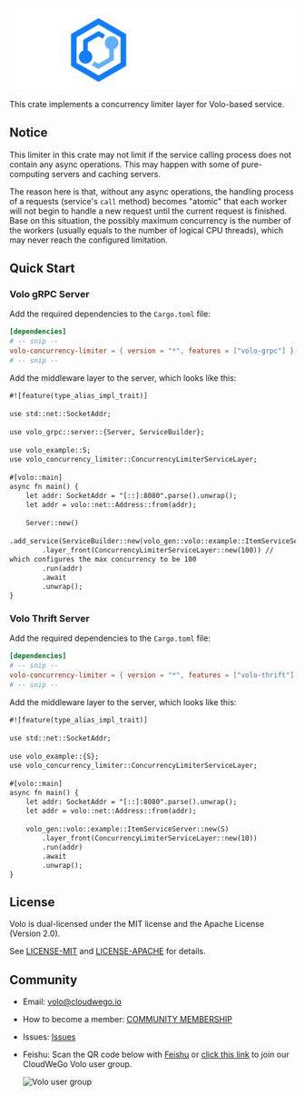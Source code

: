 ![Volo](https://github.com/volo-rs/.github/raw/main/.github/assets/logo.png?sanitize=true)

This crate implements a concurrency limiter layer for Volo-based service.

## Notice

This limiter in this crate may not limit if the service calling process does not contain any async operations. This may happen with some of pure-computing servers and caching servers.

The reason here is that, without any async operations, the handling process of a requests (service's `call` method) becomes "atomic" that each worker will not begin to handle a new request until the current request is finished. Base on this situation, the possibly maximum concurrency is the number of the workers (usually equals to the number of logical CPU threads), which may never reach the configured limitation.

## Quick Start

### Volo gRPC Server

Add the required dependencies to the `Cargo.toml` file:
```toml
[dependencies]
# -- snip --
volo-concurrency-limiter = { version = "*", features = ["volo-grpc"] }
# -- snip --
```

Add the middleware layer to the server, which looks like this:
```rust{.ignore}
#![feature(type_alias_impl_trait)]

use std::net::SocketAddr;

use volo_grpc::server::{Server, ServiceBuilder};

use volo_example::S;
use volo_concurrency_limiter::ConcurrencyLimiterServiceLayer;

#[volo::main]
async fn main() {
    let addr: SocketAddr = "[::]:8080".parse().unwrap();
    let addr = volo::net::Address::from(addr);

    Server::new()
        .add_service(ServiceBuilder::new(volo_gen::volo::example::ItemServiceServer::new(S)).build())
        .layer_front(ConcurrencyLimiterServiceLayer::new(100)) // which configures the max concurrency to be 100
        .run(addr)
        .await
        .unwrap();
}
```

### Volo Thrift Server

Add the required dependencies to the `Cargo.toml` file:
```toml
[dependencies]
# -- snip --
volo-concurrency-limiter = { version = "*", features = ["volo-thrift"] }
# -- snip --
```

Add the middleware layer to the server, which looks like this:
```rust{.ignore}
#![feature(type_alias_impl_trait)]

use std::net::SocketAddr;

use volo_example::{S};
use volo_concurrency_limiter::ConcurrencyLimiterServiceLayer;

#[volo::main]
async fn main() {
    let addr: SocketAddr = "[::]:8080".parse().unwrap();
    let addr = volo::net::Address::from(addr);

    volo_gen::volo::example::ItemServiceServer::new(S)
        .layer_front(ConcurrencyLimiterServiceLayer::new(10))
        .run(addr)
        .await
        .unwrap();
}
```

## License

Volo is dual-licensed under the MIT license and the Apache License (Version 2.0).

See [LICENSE-MIT](https://github.com/volo-rs/.github/blob/main/LICENSE-MIT) and [LICENSE-APACHE](https://github.com/volo-rs/.github/blob/main/LICENSE-APACHE) for details.

## Community

- Email: [volo@cloudwego.io](mailto:volo@cloudwego.io)
- How to become a member: [COMMUNITY MEMBERSHIP](https://github.com/cloudwego/community/blob/main/COMMUNITY_MEMBERSHIP.md)
- Issues: [Issues](https://github.com/volo-rs/.github/issues)
- Feishu: Scan the QR code below with [Feishu](https://www.feishu.cn/) or [click this link](https://applink.feishu.cn/client/chat/chatter/add_by_link?link_token=7f0oe1a4-930f-41f9-808a-03b89a681020) to join our CloudWeGo Volo user group.

  <img src="https://github.com/cloudwego/volo/raw/main/.github/assets/volo-feishu-user-group.png" alt="Volo user group" width="50%" height="50%" />
